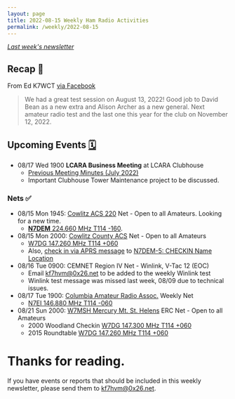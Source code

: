```yaml
---
layout: page
title: 2022-08-15 Weekly Ham Radio Activities
permalink: /weekly/2022-08-15
---
```


_[Last week's newsletter](/weekly/2022-08-08)_

## Recap 🔁

From Ed K7WCT [via Facebook](https://www.facebook.com/groups/LCARA.W7DG/posts/5287242401323498/?__cft__[0]=AZXQloswQzZvMGfZ2Bk1X9yNOZi9K_aAN5X1Fd6lMeccg-MIs5jpU3dGGEysHM1hSFbjWPBT2dbN-aGamUn3GodhXVSvqgg11m289QgdJaKszGEyK3oD16M5lpZ_CQZ4fv0&__tn__=%2CO%2CP-R)

> We had a great test session on August 13, 2022! Good job to David Bean as a
> new extra and Alison Archer as a new general. Next amateur radio test and the
> last one this year for the club on November 12, 2022.

## Upcoming Events [🗓](/calendar)

* 08/17 Wed 1900 **LCARA Business Meeting** at LCARA Clubhouse
  * [Previous Meeting Minutes (July 2022)](http://w7dg.org/downloads/20220720LCARAMeeting.pdf)
  * Important Clubhouse Tower Maintenance project to be discussed.

### Nets ✅

- 08/15 Mon 1945: [Cowlitz ACS 220](http://cowlitzradio.org/) Net - Open to all Amateurs. Looking for a new time.
  - [**N7DEM** 224.660 MHz T114 -160](https://www.repeaterbook.com/repeaters/details.php?state_id=41&ID=10611).
- 08/15 Mon 2000: [Cowlitz County ACS](http://cowlitzradio.org/) Net - Open to all Amateurs
  - [W7DG 147.260 MHz T114 +060](https://www.repeaterbook.com/repeaters/details.php?ID=408&state_id=53)
  - Also, [check in via APRS message](/info/aprsnet/) to [N7DEM-5: CHECKIN Name Location](https://aprs.fi/?c=message&call=N7DEM-5)
- 08/16 Tue 0900: CEMNET Region IV Net - Winlink, V-Tac 12 (EOC)
  - Email [kf7hvm@0x26.net](mailto:kf7hvm@0x26.net) to be added to the weekly
    Winlink test
  - Winlink test message was missed last week, 08/09 due to technical issues.
- 08/17 Tue 1900: [Columbia Amateur Radio Assoc.](http://www.n7ei.org/) Weekly Net
  - [N7EI 146.880 MHz T114 -060](https://www.repeaterbook.com/repeaters/details.php?ID=142&state_id=41)
- 08/21 Sun 2000: [W7MSH Mercury Mt. St. Helens](https://www.w7msh.org) ERC Net - Open to all Amateurs
  - 2000 Woodland Checkin [W7DG 147.300 MHz T114 +060](https://www.repeaterbook.com/repeaters/details.php?state_id=53&ID=412)
  - 2015 Roundtable [W7DG 147.260 MHz T114 +060](https://www.repeaterbook.com/repeaters/details.php?ID=408&state_id=53)

# Thanks for reading. 

If you have events or reports that should be included in this weekly
newsletter, please send them to [kf7hvm@0x26.net](mailto:kf7hvm@0x26.net).
